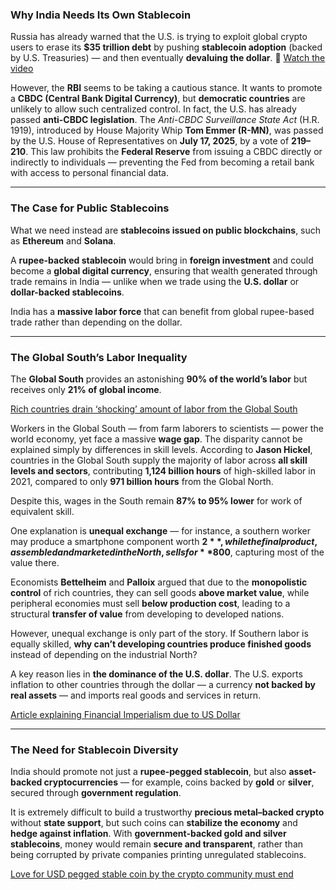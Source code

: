 ### Why India Needs Its Own Stablecoin

Russia has already warned that the U.S. is trying to exploit global crypto users to erase its **$35 trillion debt** by pushing **stablecoin adoption** (backed by U.S. Treasuries) — and then eventually **devaluing the dollar**.
🔗 [Watch the video](https://www.youtube.com/watch?v=I7WqGBvjFJg)

However, the **RBI** seems to be taking a cautious stance. It wants to promote a **CBDC (Central Bank Digital Currency)**, but **democratic countries** are unlikely to allow such centralized control.
In fact, the U.S. has already passed **anti-CBDC legislation**.
The *Anti-CBDC Surveillance State Act* (H.R. 1919), introduced by House Majority Whip **Tom Emmer (R-MN)**, was passed by the U.S. House of Representatives on **July 17, 2025**, by a vote of **219–210**.
This law prohibits the **Federal Reserve** from issuing a CBDC directly or indirectly to individuals — preventing the Fed from becoming a retail bank with access to personal financial data.

---

### The Case for Public Stablecoins

What we need instead are **stablecoins issued on public blockchains**, such as **Ethereum** and **Solana**.

A **rupee-backed stablecoin** would bring in **foreign investment** and could become a **global digital currency**, ensuring that wealth generated through trade remains in India — unlike when we trade using the **U.S. dollar** or **dollar-backed stablecoins**.

India has a **massive labor force** that can benefit from global rupee-based trade rather than depending on the dollar.

---

### The Global South’s Labor Inequality

The **Global South** provides an astonishing **90% of the world’s labor** but receives only **21% of global income**.

[Rich countries drain ‘shocking’ amount of labor from the Global South](https://www.science.org/content/article/rich-countries-drain-shocking-amount-labor-global-south
)

Workers in the Global South — from farm laborers to scientists — power the world economy, yet face a massive **wage gap**.
The disparity cannot be explained simply by differences in skill levels. According to **Jason Hickel**, countries in the Global South supply the majority of labor across **all skill levels and sectors**, contributing **1,124 billion hours** of high-skilled labor in 2021, compared to only **971 billion hours** from the Global North.

Despite this, wages in the South remain **87% to 95% lower** for work of equivalent skill.

One explanation is **unequal exchange** — for instance, a southern worker may produce a smartphone component worth **$2**, while the final product, assembled and marketed in the North, sells for **$800**, capturing most of the value there.

Economists **Bettelheim** and **Palloix** argued that due to the **monopolistic control** of rich countries, they can sell goods **above market value**, while peripheral economies must sell **below production cost**, leading to a structural **transfer of value** from developing to developed nations.

However, unequal exchange is only part of the story.
If Southern labor is equally skilled, **why can’t developing countries produce finished goods** instead of depending on the industrial North?

A key reason lies in **the dominance of the U.S. dollar**.
The U.S. exports inflation to other countries through the dollar — a currency **not backed by real assets** — and imports real goods and services in return.

[Article explaining Financial Imperialism due to US Dollar](https://github.com/iambrainstorming/presentation/blob/main/economics/money.pdf)

---

### The Need for Stablecoin Diversity

India should promote not just a **rupee-pegged stablecoin**, but also **asset-backed cryptocurrencies** — for example, coins backed by **gold** or **silver**, secured through **government regulation**.

It is extremely difficult to build a trustworthy **precious metal–backed crypto** without **state support**, but such coins can **stabilize the economy** and **hedge against inflation**.
With **government-backed gold and silver stablecoins**, money would remain **secure and transparent**, rather than being corrupted by private companies printing unregulated stablecoins.

[Love for USD pegged stable coin by the crypto community must end](../love-for-usd-pegged-stable-coin-by-the-crypto-community-must-end.md)
